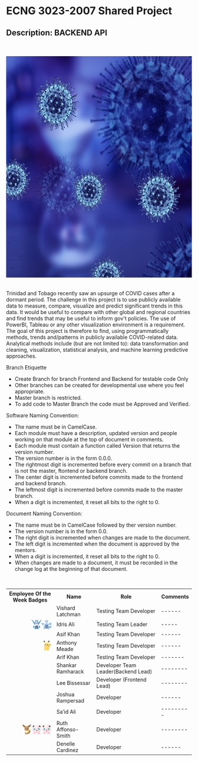# ECNG 3023-2007 Shared Project 
## Description: BACKEND API
<br>
<br>
<img src="images/newcovid.jpeg" alt="Girl in a jacket" width="1000" height="600">
<br>
<br>

<p>Trinidad and Tobago recently saw an upsurge of COVID cases after a dormant period. The challenge in
this project is to use publicly available data to measure, compare, visualize and predict significant trends
in this data. It would be useful to compare with other global and regional countries and find trends that
may be useful to inform gov't policies. The use of PowerBI, Tableau or any other visualization
environment is a requirement. The goal of this project is therefore to find, using programmatically
methods, trends and/patterns in publicly available COVID-related data. Analytical methods include (but
are not limited to): data transformation and cleaning, visualization, statistical analysis, and machine
learning predictive approaches.
</p>

Branch Etiquette<br>
- Create Branch for branch Frontend and Backend for testable code Only <br>
- Other branches can be created for developmental use where you feel appropriate.<br>
- Master branch is restricted.<br>
- To add code to Master Branch the code must be Approved and Verified.<br>

Software Naming Convention:<br>
- The name must be in CamelCase. <br>
- Each module must have a description, updated version and people working on that module at the top of document in comments.<br>
- Each module must contain a function called Version that returns the version number. <br> 
- The version number is in the form 0.0.0. <br>
- The rightmost digit is incremented before every commit on a branch that is not the master, ftontend or backend branch.<br>
- The center digit is incremented before commits made to the frontend and backend branch. <br>
- The leftmost digit is incremented before commits made to the master branch. <br>
- When a digit is incremented, it reset all bits to the right to 0. <br>

Document Naming Convention: <br>
- The name must be in CamelCase followed by ther version number. <br>
- The version number is in the form 0.0. <br>
- The right digit is incremented when changes are made to the document.<br>
- The left digit is incremented when the document is approved by the mentors. <br>
- When a digit is incremented, it reset all bits to the right to 0. <br>
- When changes are made to a document, it must be recorded in the change log at the beginning of that document. <br>

<br>



<table style="width:100%">
  <tr>
    <th>Employee Of the Week Badges</th>
    <th>Name</th>
    <th>Role</th> 
    <th>Comments</th>
  </tr>
    <tr>
    <td></td>
    <td>Vishard Latchman</td>
    <td>Testing Team Developer</td>
    <td>------</td>
  </tr>
  <tr>
    <td>
      <img src="icons\PNG\1x\249-lugia.png" align="left" width="27" height="27" style="float: right;">
      <img src="icons\PNG\1x\381-latios.png" align="left" width="27" height="27" style="float: right;">
    </td>
    <td>Idris Ali </td>
    <td>Testing Team Leader</td>
    <td>-----</td>
  </tr>
  <tr>
    <td></td>
    <td>Asif Khan</td>
    <td>Testing Team Developer</td>
    <td>------</td>
  </tr>
  <tr>
    <td>
     <img src="icons/PNG/1x/025-pikachu.png" align="left" width="27" height="27" style="float: right;">
    </td>
    <td>Anthony Meade</td>
    <td>Testing Team Developer</td>
    <td>------</td>
  </tr>
  <tr>
    <td></td>
    <td>Arif Khan</td>
    <td>Testing Team Developer</td>
    <td>-------</td>
  </tr>
  <tr>
    <td></td>
    <td>Shankar Ramharack</td>
    <td>Developer Team Leader(Backend Lead)</td>
    <td>--------</td>
  </tr>
  <tr>
    <td></td>
    <td>Lee Bissessar</td>
    <td>Developer (Frontend Lead)</td>
    <td>--------</td>
  </tr>
  <tr>
    <td></td>
    <td>Joshua Rampersad</td>
    <td>Developer</td>
    <td>------</td>
  </tr>
  <tr>
    <td></td>
    <td>Sa’id Ali</td>
    <td>Developer</td>
    <td>---------</td>
  </tr>
  <tr>
    <td>
      <img src="icons/PNG/1x/039-jigglypuff.png" align="left" width="27" height="27" style="float: right;">
      <img src="icons/PNG/1x/039-jigglypuff.png" align="left" width="27" height="27" style="float: right;">
      <img src="icons/PNG/1x/133-eevee.png" align="left" width="27" height="27" style="float: right;">
    </td>
    <td>Ruth Affonso-Smith</td>
    <td>Developer</td>
    <td>--------</td>
  </tr>
  <tr>
    <td></td>
    <td>Denelle Cardinez</td>
    <td>Developer</td>
    <td>------</td>
  </tr>
</table>
